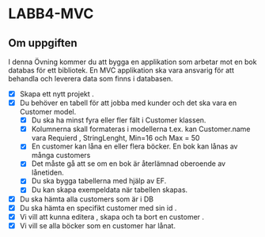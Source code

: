 # LABB4-MVC

## Om uppgiften

I denna Övning kommer du att bygga en applikation som arbetar mot en bok databas för ett bibliotek. En MVC applikation ska vara ansvarig för att behandla och leverera data som finns i databasen.

- [x]  Skapa ett nytt projekt .
- [x]  Du behöver en tabell för att jobba med kunder och det ska vara en Customer model.
    - [x]  Du ska ha minst fyra eller fler fält i Customer klassen.
    - [x]  Kolumnerna skall formateras i modellerna t.ex. kan Customer.name vara Requierd , StringLenght, Min=16 och Max = 50
    - [x]  En customer kan låna en eller flera böcker. En bok kan lånas av många customers
    - [x]  Det måste gå att se om en bok är återlämnad oberoende av lånetiden.
    - [x]  Du ska bygga tabellerna med hjälp av EF.
    - [x]  Du kan skapa exempeldata när tabellen skapas.
- [x]  Du ska hämta alla customers som är i DB
- [x]  Du ska hämta en specifikt customer med sin id .
- [x]  Vi vill att kunna editera , skapa och ta bort en customer .
- [x]  Vi vill se alla böcker som en customer har lånat.
